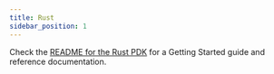 ```yaml
---
title: Rust
sidebar_position: 1
---
```


Check the [README for the Rust PDK](https://github.com/extism/rust-pdk#readme) for a Getting Started guide and reference documentation.

